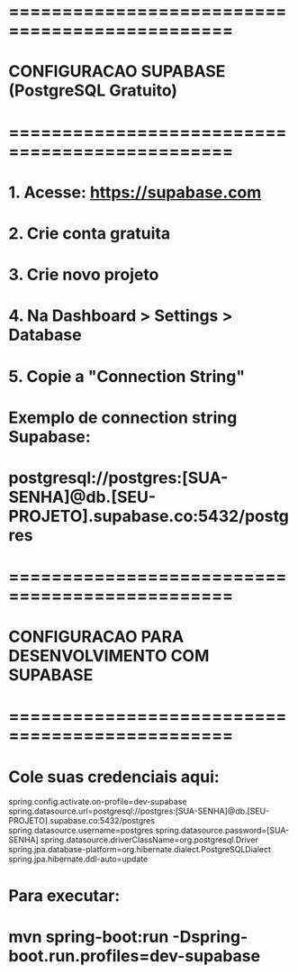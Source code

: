 # ===============================================
# CONFIGURACAO SUPABASE (PostgreSQL Gratuito)
# ===============================================

# 1. Acesse: https://supabase.com
# 2. Crie conta gratuita
# 3. Crie novo projeto
# 4. Na Dashboard > Settings > Database
# 5. Copie a "Connection String"

# Exemplo de connection string Supabase:
# postgresql://postgres:[SUA-SENHA]@db.[SEU-PROJETO].supabase.co:5432/postgres

# ===============================================
# CONFIGURACAO PARA DESENVOLVIMENTO COM SUPABASE
# ===============================================

# Cole suas credenciais aqui:
spring.config.activate.on-profile=dev-supabase
spring.datasource.url=postgresql://postgres:[SUA-SENHA]@db.[SEU-PROJETO].supabase.co:5432/postgres
spring.datasource.username=postgres
spring.datasource.password=[SUA-SENHA]
spring.datasource.driverClassName=org.postgresql.Driver
spring.jpa.database-platform=org.hibernate.dialect.PostgreSQLDialect
spring.jpa.hibernate.ddl-auto=update

# Para executar:
# mvn spring-boot:run -Dspring-boot.run.profiles=dev-supabase
